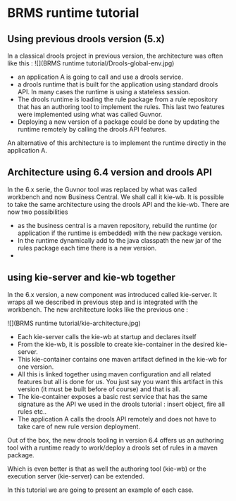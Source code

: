 # BRMS runtime tutorial

## Using previous drools version \(5.x\)

In a classical drools project in previous version, the architecture was often like this : 
![](BRMS runtime tutorial/Drools-global-env.jpg)

* an application A is going to call and use a drools service.
* a drools runtime that is built for the application using standard drools API. In many cases the runtime is using a stateless session. 
* The drools runtime is loading the rule package from a rule repository that has an authoring tool to implement the rules. This last two features were implemented using what was called Guvnor. 
* Deploying a new version of a package could be done by updating  the runtime remotely by calling the drools API features.

An alternative of this architecture is to implement the runtime directly in the application A.

## Architecture using 6.4 version and drools API

In the 6.x serie, the Guvnor tool was replaced by what was called workbench and now Business Central. We shall call it kie-wb. 
It is possible to take the same architecture using the drools API and the kie-wb. 
There are now two possibilities

* as the business central is a maven repository, rebuild the runtime \(or application if the runtime is embedded\) with the new package version.
* In the runtime dynamically add to the java classpath the new jar of the rules package each time there is a new version.
* 

## using kie-server and kie-wb together

In the 6.x version, a new component was introduced called kie-server. It wraps all we described in previous step and is integrated with the workbench.
The new architecture looks like the previous one :

![](BRMS runtime tutorial/kie-architecture.jpg)

* Each kie-server calls the kie-wb at startup and declares itself 
* From the kie-wb, it is possible to create kie-container in the desired kie-server. 
* This kie-container contains one maven artifact defined in the kie-wb for one version. 
* All this is linked together using maven configuration and all related features but all is done for us. You just say you want this artifact in this version \(it must be built before of course\) and that is all.
* The kie-container exposes a basic rest service that has the same signature as the API we used in the drools tutorial : insert object, fire all rules etc..
* The application A calls the drools API remotely and does not have to take care of new rule version deployment.

Out of the box, the new drools tooling in version 6.4 offers us an authoring tool with a runtime ready to work\/deploy a drools set of rules in a maven package.

Which is even better is that as well the authoring tool \(kie-wb\) or the execution server \(kie-server\) can be extended.

In this tutorial we are going to present an example of each case.

